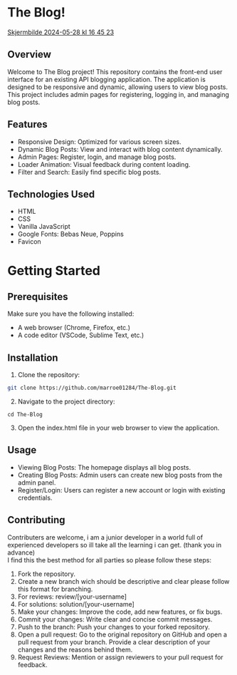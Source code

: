 # The Blog!
[Skjermbilde 2024-05-28 kl  16 45 23](https://github.com/marroe01284/The-Blog/assets/143086706/71ddb5c2-7bc3-48e9-93b5-d8834b1b5c11)


## Overview
Welcome to The Blog project! This repository contains the front-end user interface for an existing API blogging application. The application is designed to be responsive and dynamic, allowing users to view blog posts. This project includes admin pages for registering, logging in, and managing blog posts.

## Features
- Responsive Design: Optimized for various screen sizes.
- Dynamic Blog Posts: View and interact with blog content dynamically.
- Admin Pages: Register, login, and manage blog posts.
- Loader Animation: Visual feedback during content loading.
- Filter and Search: Easily find specific blog posts.

## Technologies Used
- HTML
- CSS
- Vanilla JavaScript
- Google Fonts: Bebas Neue, Poppins
- Favicon

# Getting Started
## Prerequisites
Make sure you have the following installed:

- A web browser (Chrome, Firefox, etc.)
- A code editor (VSCode, Sublime Text, etc.)
  
## Installation
1. Clone the repository:
```bash
git clone https://github.com/marroe01284/The-Blog.git
```
2. Navigate to the project directory:
```
cd The-Blog
```
3. Open the index.html file in your web browser to view the application.

## Usage
- Viewing Blog Posts: The homepage displays all blog posts.
- Creating Blog Posts: Admin users can create new blog posts from the admin panel.
- Register/Login: Users can register a new account or login with existing credentials.

## Contributing
Contributers are welcome, i am a junior developer in a world full of experienced developers so ill take all the learning i can get. (thank you in advance)  
I find this the best method for all parties so please follow these steps:
1. Fork the repository.
2. Create a new branch wich should be descriptive and clear please follow this format for branching.
3. For reviews: review/[your-username]
4. For solutions: solution/[your-username]
5. Make your changes: Improve the code, add new features, or fix bugs.
6. Commit your changes: Write clear and concise commit messages.
7. Push to the branch: Push your changes to your forked repository.
8. Open a pull request: Go to the original repository on GitHub and open a pull request from your branch. Provide a clear description of your changes and the reasons behind them.
9. Request Reviews: Mention or assign reviewers to your pull request for feedback.
